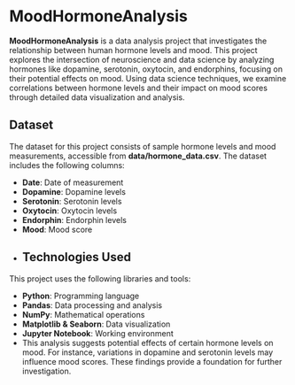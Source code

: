 # MoodHormoneAnalysis
**MoodHormoneAnalysis** is a data analysis project that investigates the relationship between human hormone levels and mood. This project explores the intersection of neuroscience and data science by analyzing hormones like dopamine, serotonin, oxytocin, and endorphins, focusing on their potential effects on mood.
Using data science techniques, we examine correlations between hormone levels and their impact on mood scores through detailed data visualization and analysis.
## Dataset

The dataset for this project consists of sample hormone levels and mood measurements, accessible from **data/hormone_data.csv**. The dataset includes the following columns:

- **Date**: Date of measurement
- **Dopamine**: Dopamine levels
- **Serotonin**: Serotonin levels
- **Oxytocin**: Oxytocin levels
- **Endorphin**: Endorphin levels
- **Mood**: Mood score
- ## Technologies Used

This project uses the following libraries and tools:

- **Python**: Programming language
- **Pandas**: Data processing and analysis
- **NumPy**: Mathematical operations
- **Matplotlib & Seaborn**: Data visualization
- **Jupyter Notebook**: Working environment
- This analysis suggests potential effects of certain hormone levels on mood. For instance, variations in dopamine and serotonin levels may influence mood scores. These findings provide a foundation for further investigation.

